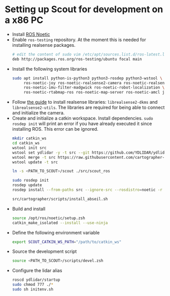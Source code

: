 # Setting up Scout for development on a x86 PC

- Install [ROS Noetic](http://wiki.ros.org/noetic/Installation)
- Enable `ros-testing` repository. At the moment this is needed for installing
  realsense packages.
  ```bash
  # edit the content of sudo vim /etc/apt/sources.list.d/ros-latest.list
  deb http://packages.ros.org/ros-testing/ubuntu focal main
  ```
- Install the following system libraries
  ```bash
  sudo apt install python-is-python3 python3-rosdep python3-wstool \
       ros-noetic-joy ros-noetic-realsense2-camera ros-noetic-realsense2-description \
       ros-noetic-imu-filter-madgwick ros-noetic-robot-localization \
       ros-noetic-rtabmap-ros ros-noetic-map-server ros-noetic-amcl jstest-gtk
  ```
- Follow [the guide](https://github.com/IntelRealSense/librealsense/blob/development/doc/distribution_linux.md) to install realsense libraries: `librealsense2-dkms` and `librealsense2-utils`. The libraries are required for being able to connect and initialize the camera.
- Create and initialize a catkin workspace. Install dependencies. `sudo rosdep init` will print an error if you have already executed it since installing ROS. This error can be ignored.
  ```bash
  mkdir catkin_ws
  cd catkin_ws
  wstool init src
  wstool set ydlidar -y -t src --git https://github.com/YDLIDAR/ydlidar_ros.git -v X4
  wstool merge -t src https://raw.githubusercontent.com/cartographer-project/cartographer_ros/master/cartographer_ros.rosinstall
  wstool update -t src

  ln -s <PATH_TO_SCOUT>/scout ./src/scout_ros

  sudo rosdep init
  rosdep update
  rosdep install --from-paths src --ignore-src --rosdistro=noetic -r -y

  src/cartographer/scripts/install_abseil.sh
  ```
- Build and install
  ```bash
  source /opt/ros/noetic/setup.zsh
  catkin_make_isolated --install --use-ninja
  ```
- Define the following environment variable
  ```bash
  export SCOUT_CATKIN_WS_PATH="/path/to/catkin_ws"
  ```
- Source the development script
  ```bash
  source <PATH_TO_SCOUT>/scripts/devel.zsh
  ```
- Configure the lidar alias
  ```bash
  roscd ydlidar/startup
  sudo chmod 777 ./*
  sudo sh initenv.sh
  ```

